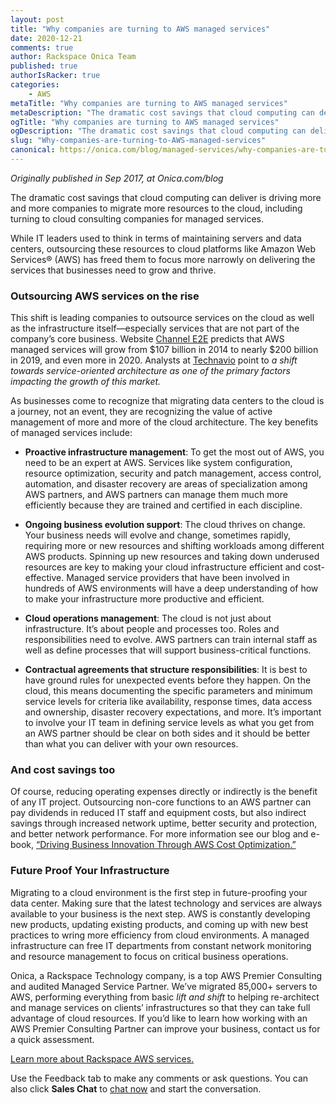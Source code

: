 ```yaml
---
layout: post
title: "Why companies are turning to AWS managed services"
date: 2020-12-21
comments: true
author: Rackspace Onica Team
published: true
authorIsRacker: true
categories:
    - AWS
metaTitle: "Why companies are turning to AWS managed services"
metaDescription: "The dramatic cost savings that cloud computing can deliver is driving more and more companies to migrate more resources to the cloud, including turning to cloud consulting companies for managed services."
ogTitle: "Why companies are turning to AWS managed services"
ogDescription: "The dramatic cost savings that cloud computing can deliver is driving more and more companies to migrate more resources to the cloud, including turning to cloud consulting companies for managed services."
slug: "Why-companies-are-turning-to-AWS-managed-services"
canonical: https://onica.com/blog/managed-services/why-companies-are-turning-to-aws-managed-services/
---
```


*Originally published in Sep 2017, at Onica.com/blog*

The dramatic cost savings that cloud computing can deliver is driving more and
more companies to migrate more resources to the cloud, including turning to
cloud consulting companies for managed services. 

<!--more-->

While IT leaders used to think in terms of maintaining servers and data
centers, outsourcing these resources to cloud platforms like Amazon Web
Services&reg; (AWS) has freed them to focus more narrowly on delivering the
services that businesses need to grow and thrive.

### Outsourcing AWS services on the rise

This shift is leading companies to outsource services on the cloud as well as
the infrastructure itself&mdash;especially services that are not part of the
company’s core business. Website
[Channel E2E](https://www.channele2e.com/technology/predictions/top-10-managed-services-provider-msp-predictions-for-2017/)
predicts that AWS managed services will grow from $107 billion in 2014 to
nearly $200 billion in 2019, and even more in 2020. Analysts at
[Technavio](https://www.technavio.com/report/global-cloud-computing-global-cloud-spending-smbs-market-2016-2020)
point to *a shift towards service-oriented architecture as one of the primary factors impacting the growth of this market.*

As businesses come to recognize that migrating data centers to the cloud is
a journey, not an event, they are recognizing the value of active management of
more and more of the cloud architecture. The key benefits of managed services include:

- **Proactive infrastructure management**: To get the most out of AWS, you need
  to be an expert at AWS. Services like system configuration, resource
  optimization, security and patch management, access control, automation, and
  disaster recovery are areas of specialization among AWS partners, and AWS
  partners can manage them much more efficiently because they are trained and
  certified in each discipline.

- **Ongoing business evolution support**: The cloud thrives on change. Your
  business needs will evolve and change, sometimes rapidly, requiring more or new
  resources and shifting workloads among different AWS products. Spinning up
  new resources and taking down underused resources are key to making your
  cloud infrastructure efficient and cost-effective. Managed service providers
  that have been involved in hundreds of AWS environments will have a deep
  understanding of how to make your infrastructure more productive and efficient.

- **Cloud operations management**: The cloud is not just about infrastructure. It’s
  about people and processes too. Roles and responsibilities need to evolve. AWS
  partners can train internal staff as well as define processes that will support
  business-critical functions.

- **Contractual agreements that structure responsibilities**: It is best to have
  ground rules for unexpected events before they happen. On the cloud, this
  means documenting the specific parameters and minimum service levels for
  criteria like availability, response times, data access and ownership, disaster
  recovery expectations, and more. It’s important to involve your IT team in
  defining service levels as what you get from an AWS partner should be clear
  on both sides and it should be better than what you can deliver with your
  own resources.

### And cost savings too

Of course, reducing operating expenses directly or indirectly is the benefit
of any IT project. Outsourcing non-core functions to an AWS partner can
pay dividends in reduced IT staff and equipment costs, but also indirect
savings through increased network uptime, better security and
protection, and better network performance. For more information see our blog and e-book,
[“Driving Business Innovation Through AWS Cost Optimization.”](https://insights.onica.com/cost-optimization-2020)

### Future Proof Your Infrastructure

Migrating to a cloud environment is the first step in future-proofing
your data center. Making sure that the latest technology and services
are always available to your business is the next step. AWS is constantly
developing new products, updating existing products, and coming up with
new best practices to wring more efficiency from cloud environments. A
managed infrastructure can free IT departments from constant network
monitoring and resource management to focus on critical business operations.

Onica, a Rackspace Technology company, is a top AWS Premier Consulting
and audited Managed Service Partner. We’ve migrated 85,000+ servers
to AWS, performing everything from basic *lift and shift* to helping
re-architect and manage services on clients’ infrastructures so that
they can take full advantage of cloud resources. If you’d like to learn
how working with an AWS Premier Consulting Partner can improve your
business, contact us for a quick assessment.

<a class="cta blue" id="cta" href="https://www.rackspace.com/cloud/aws">Learn more about Rackspace AWS services.</a>

Use the Feedback tab to make any comments or ask questions. You can also click
**Sales Chat** to [chat now](https://www.rackspace.com/) and start the conversation.

